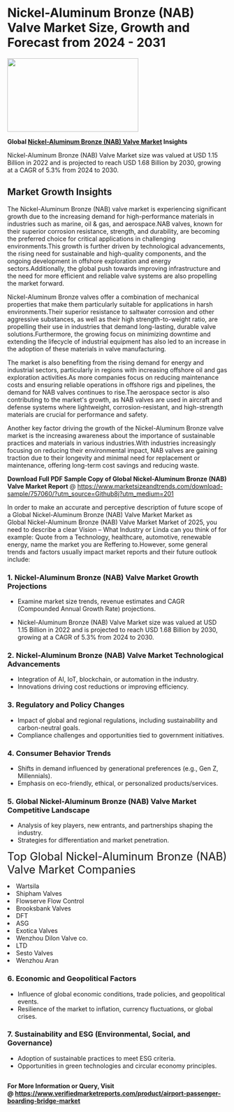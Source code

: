 <H1>Nickel-Aluminum Bronze (NAB) Valve Market Size, Growth and Forecast from 2024 - 2031</H1><img class="aligncenter size-medium wp-image-584254" src="https://thirdeyenews.in/wp-content/uploads/2024/09/Global-Market-Research-300x168.jpeg" alt="" width="300" height="168" /><p><strong>Global&nbsp;<a href="https://www.marketsizeandtrends.com/download-sample/757060/?utm_source=Github8j?utm_medium=201">Nickel-Aluminum Bronze (NAB) Valve Market</a> Insights</strong></p><p>Nickel-Aluminum Bronze (NAB) Valve Market size was valued at USD 1.15 Billion in 2022 and is projected to reach USD 1.68 Billion by 2030, growing at a CAGR of 5.3% from 2024 to 2030.</p><p><h2>Market Growth Insights</h2> <p>The Nickel-Aluminum Bronze (NAB) valve market is experiencing significant growth due to the increasing demand for high-performance materials in industries such as marine, oil & gas, and aerospace.NAB valves, known for their superior corrosion resistance, strength, and durability, are becoming the preferred choice for critical applications in challenging environments.This growth is further driven by technological advancements, the rising need for sustainable and high-quality components, and the ongoing development in offshore exploration and energy sectors.Additionally, the global push towards improving infrastructure and the need for more efficient and reliable valve systems are also propelling the market forward.</p> <p>Nickel-Aluminum Bronze valves offer a combination of mechanical properties that make them particularly suitable for applications in harsh environments.Their superior resistance to saltwater corrosion and other aggressive substances, as well as their high strength-to-weight ratio, are propelling their use in industries that demand long-lasting, durable valve solutions.Furthermore, the growing focus on minimizing downtime and extending the lifecycle of industrial equipment has also led to an increase in the adoption of these materials in valve manufacturing.</p> <p>The market is also benefiting from the rising demand for energy and industrial sectors, particularly in regions with increasing offshore oil and gas exploration activities.As more companies focus on reducing maintenance costs and ensuring reliable operations in offshore rigs and pipelines, the demand for NAB valves continues to rise.The aerospace sector is also contributing to the market's growth, as NAB valves are used in aircraft and defense systems where lightweight, corrosion-resistant, and high-strength materials are crucial for performance and safety.</p> <p>Another key factor driving the growth of the Nickel-Aluminum Bronze valve market is the increasing awareness about the importance of sustainable practices and materials in various industries.With industries increasingly focusing on reducing their environmental impact, NAB valves are gaining traction due to their longevity and minimal need for replacement or maintenance, offering long-term cost savings and reducing waste.</p> <p><span class=""><strong>Download Full PDF Sample Copy of Global Nickel-Aluminum Bronze (NAB) Valve Market Report</strong> @ <a href="https://www.marketsizeandtrends.com/download-sample/757060/?utm_source=Github8j?utm_medium=201" target="_blank">https://www.marketsizeandtrends.com/download-sample/757060/?utm_source=Github8j?utm_medium=201</a></span></p><p>In order to make an accurate and perceptive description of future scope of a Global&nbsp;Nickel-Aluminum Bronze (NAB) Valve Market Market as Global&nbsp;Nickel-Aluminum Bronze (NAB) Valve Market Market of 2025, you need to describe a clear Vision &ndash; What Industry or Linda can you think of for example: Quote from a Technology, healthcare, automotive, renewable energy, name the market you are Reffering to.However, some general trends and factors usually impact market reports and their future outlook include:</p><h3>1.&nbsp;<strong>Nickel-Aluminum Bronze (NAB) Valve Market Growth Projections</strong></h3><ul><li>Examine market size trends, revenue estimates and CAGR (Compounded Annual Growth Rate) projections.</li><li><p>Nickel-Aluminum Bronze (NAB) Valve Market size was valued at USD 1.15 Billion in 2022 and is projected to reach USD 1.68 Billion by 2030, growing at a CAGR of 5.3% from 2024 to 2030.</p></li></ul><h3>2.&nbsp;<strong>Nickel-Aluminum Bronze (NAB) Valve Market Technological Advancements</strong></h3><ul><li>Integration of AI, IoT, blockchain, or automation in the industry.</li><li>Innovations driving cost reductions or improving efficiency.</li></ul><h3>3.&nbsp;<strong>Regulatory and Policy Changes</strong></h3><ul><li>Impact of global and regional regulations, including sustainability and carbon-neutral goals.</li><li>Compliance challenges and opportunities tied to government initiatives.</li></ul><h3>4.&nbsp;<strong>Consumer Behavior Trends</strong></h3><ul><li>Shifts in demand influenced by generational preferences (e.g., Gen Z, Millennials).</li><li>Emphasis on eco-friendly, ethical, or personalized products/services.</li></ul><h3>5.&nbsp;<strong>Global Nickel-Aluminum Bronze (NAB) Valve Market Competitive Landscape</strong></h3><ul><li>Analysis of key players, new entrants, and partnerships shaping the industry.</li><li>Strategies for differentiation and market penetration.</li></ul><p data-pm-slice="1 1 []"><span style="color: inherit; font-family: inherit; font-size: 25px;">Top Global Nickel-Aluminum Bronze (NAB) Valve Market Companies</span></p><div class="" data-test-id=""><p><li>Wartsila</li><li> Shipham Valves</li><li> Flowserve Flow Control</li><li> Brooksbank Valves</li><li> DFT</li><li> ASG</li><li> Exotica Valves</li><li> Wenzhou Dilon Valve co.</li><li>LTD</li><li> Sesto Valves</li><li> Wenzhou Aran</li></p></div><h3>6.&nbsp;<strong>Economic and Geopolitical Factors</strong></h3><ul><li>Influence of global economic conditions, trade policies, and geopolitical events.</li><li>Resilience of the market to inflation, currency fluctuations, or global crises.</li></ul><h3>7.&nbsp;<strong>Sustainability and ESG (Environmental, Social, and Governance)</strong></h3><ul><li>Adoption of sustainable practices to meet ESG criteria.</li><li>Opportunities in green technologies and circular economy principles.</li></ul><h2><strong style="font-size: 14px;">For More Information or Query, Visit @&nbsp;</strong><a style="background-color: #ffffff; font-size: 14px;" href="https://www.marketsizeandtrends.com/report/nickel-aluminum-bronze-nab-valve-market/" target="_blank">https://www.verifiedmarketreports.com/product/airport-passenger-boarding-bridge-market</a></h2>